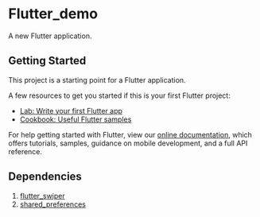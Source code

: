 # Flutter_demo

A new Flutter application.

## Getting Started

This project is a starting point for a Flutter application.

A few resources to get you started if this is your first Flutter project:

- [Lab: Write your first Flutter app](https://flutter.io/docs/get-started/codelab)
- [Cookbook: Useful Flutter samples](https://flutter.io/docs/cookbook)

For help getting started with Flutter, view our
[online documentation](https://flutter.io/docs), which offers tutorials,
samples, guidance on mobile development, and a full API reference.



## Dependencies
1. [flutter_swiper](https://pub.dartlang.org/packages/flutter_swiper#-readme-tab-)
2. [shared_preferences](https://pub.dartlang.org/packages/shared_preferences)



